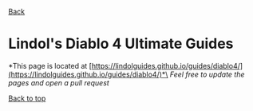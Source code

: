 [Back](../)

# Lindol's Diablo 4 Ultimate Guides

*This page is located at [https://lindolguides.github.io/guides/diablo4/](https://lindolguides.github.io/guides/diablo4/)*\
*Feel free to update the pages and open a pull request*


[Back to top](./#)
